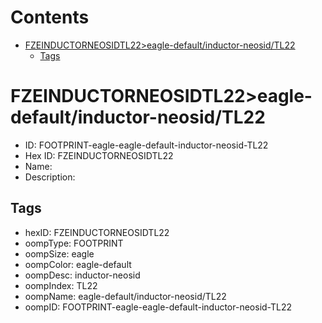 



Contents
========

* [FZEINDUCTORNEOSIDTL22>eagle-default/inductor-neosid/TL22](#fzeinductorneosidtl22eagle-defaultinductor-neosidtl22)
	* [Tags](#tags)

# FZEINDUCTORNEOSIDTL22>eagle-default/inductor-neosid/TL22

- ID: FOOTPRINT-eagle-eagle-default-inductor-neosid-TL22
- Hex ID: FZEINDUCTORNEOSIDTL22
- Name: 
- Description: 

## Tags

- hexID: FZEINDUCTORNEOSIDTL22
- oompType: FOOTPRINT
- oompSize: eagle
- oompColor: eagle-default
- oompDesc: inductor-neosid
- oompIndex: TL22
- oompName: eagle-default/inductor-neosid/TL22
- oompID: FOOTPRINT-eagle-eagle-default-inductor-neosid-TL22
